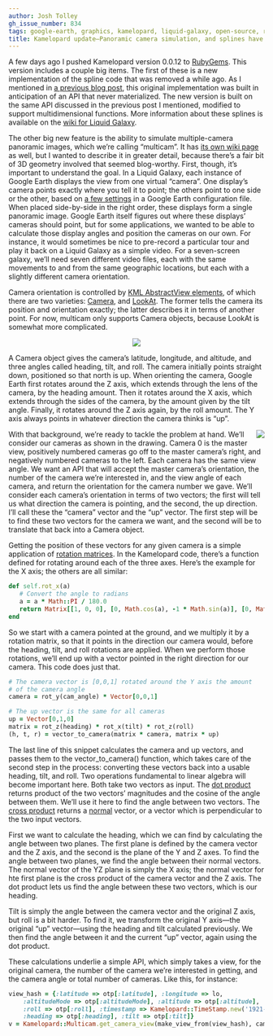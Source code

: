 ```yaml
---
author: Josh Tolley
gh_issue_number: 834
tags: google-earth, graphics, kamelopard, liquid-galaxy, open-source, ruby
title: Kamelopard update—​Panoramic camera simulation, and splines have returned
---
```


A few days ago I pushed Kamelopard version 0.0.12 to [RubyGems](https://rubygems.org/gems/kamelopard). This version includes a couple big items. The first of these is a new implementation of the spline code that was removed a while ago. As I mentioned in [a previous blog post](/blog/2013/04/15/creating-smooth-flight-paths-in-google), this original implementation was built in anticipation of an API that never materialized. The new version is built on the same API discussed in the previous post I mentioned, modified to support multidimensional functions. More information about these splines is available on the [wiki for Liquid Galaxy](https://github.com/liquidgalaxy/liquid-galaxy/wiki).

The other big new feature is the ability to simulate multiple-camera panoramic images, which we’re calling “multicam”. It has [its own wiki page](https://github.com/LiquidGalaxy/liquid-galaxy/wiki/KamelopardMulticam) as well, but I wanted to describe it in greater detail, because there’s a fair bit of 3D geometry involved that seemed blog-worthy. First, though, it’s important to understand the goal. In a Liquid Galaxy, each instance of Google Earth displays the view from one virtual “camera”. One display’s camera points exactly where you tell it to point; the others point to one side or the other, based on [a few settings](https://github.com/LiquidGalaxy/liquid-galaxy/wiki/QuickStart) in a Google Earth configuration file. When placed side-by-side in the right order, these displays form a single panoramic image. Google Earth itself figures out where these displays’ cameras should point, but for some applications, we wanted to be able to calculate those display angles and position the cameras on our own. For instance, it would sometimes be nice to pre-record a particular tour and play it back on a Liquid Galaxy as a simple video. For a seven-screen galaxy, we’ll need seven different video files, each with the same movements to and from the same geographic locations, but each with a slightly different camera orientation.

Camera orientation is controlled by [KML AbstractView elements](https://developers.google.com/kml/documentation/kmlreference#abstractview), of which there are two varieties: [Camera](https://developers.google.com/kml/documentation/kmlreference#camera), and [LookAt](https://developers.google.com/kml/documentation/kmlreference#lookat). The former tells the camera its position and orientation exactly; the latter describes it in terms of another point. For now, multicam only supports Camera objects, because LookAt is somewhat more complicated.

<div class="separator" style="clear: both; text-align: center;"><a href="/blog/2013/07/16/kamelopard-update-panoramic-camera/image-0-big.png" imageanchor="1" style="margin-left: 1em; margin-right: 1em;"><img border="0" src="/blog/2013/07/16/kamelopard-update-panoramic-camera/image-0.png"/></a></div>

A Camera object gives the camera’s latitude, longitude, and altitude, and three angles called heading, tilt, and roll. The camera initially points straight down, positioned so that north is up. When orienting the camera, Google Earth first rotates around the Z axis, which extends through the lens of the camera, by the heading amount. Then it rotates around the X axis, which extends through the sides of the camera, by the amount given by the tilt angle. Finally, it rotates around the Z axis again, by the roll amount. The Y axis always points in whatever direction the camera thinks is “up”.

<div class="separator" style="clear: both; text-align: center;"><a href="/blog/2013/07/16/kamelopard-update-panoramic-camera/image-1-big.png" imageanchor="1" style="clear: right; float: right; margin-bottom: 1em; margin-left: 1em;"><img border="0" src="/blog/2013/07/16/kamelopard-update-panoramic-camera/image-1.png"/></a></div>

With that background, we’re ready to tackle the problem at hand. We’ll consider our cameras as shown in the drawing. Camera 0 is the master view, positively numbered cameras go off to the master camera’s right, and negatively numbered cameras to the left. Each camera has the same view angle. We want an API that will accept the master camera’s orientation, the number of the camera we’re interested in, and the view angle of each camera, and return the orientation for the camera number we gave. We’ll consider each camera’s orientation in terms of two vectors; the first will tell us what direction the camera is pointing, and the second, the up direction. I’ll call these the “camera” vector and the “up” vector. The first step will be to find these two vectors for the camera we want, and the second will be to translate that back into a Camera object.

Getting the position of these vectors for any given camera is a simple application of [rotation matrices](https://en.wikipedia.org/wiki/Rotation_matrix). In the Kamelopard code, there’s a function defined for rotating around each of the three axes. Here’s the example for the X axis; the others are all similar:

```ruby
def self.rot_x(a)
   # Convert the angle to radians
   a = a * Math::PI / 180.0
   return Matrix[[1, 0, 0], [0, Math.cos(a), -1 * Math.sin(a)], [0, Math.sin(a), Math.cos(a)]]
end
```

So we start with a camera pointed at the ground, and we multiply it by a rotation matrix, so that it points in the direction our camera would, before the heading, tilt, and roll rotations are applied. When we perform those rotations, we’ll end up with a vector pointed in the right direction for our camera. This code does just that.

```ruby
# The camera vector is [0,0,1] rotated around the Y axis the amount
# of the camera angle
camera = rot_y(cam_angle) * Vector[0,0,1]

# The up vector is the same for all cameras
up = Vector[0,1,0]
matrix = rot_z(heading) * rot_x(tilt) * rot_z(roll)
(h, t, r) = vector_to_camera(matrix * camera, matrix * up)
```

The last line of this snippet calculates the camera and up vectors, and passes them to the vector_to_camera() function, which takes care of the second step in the process: converting these vectors back into a usable heading, tilt, and roll. Two operations fundamental to linear algebra will become important here. Both take two vectors as input. The [dot product](https://en.wikipedia.org/wiki/Dot_product) returns product of the two vectors’ magnitudes and the cosine of the angle between them. We’ll use it here to find the angle between two vectors. The [cross product](https://en.wikipedia.org/wiki/Cross_product) returns a [normal](https://en.wikipedia.org/wiki/Surface_normal) vector, or a vector which is perpendicular to the two input vectors.

First we want to calculate the heading, which we can find by calculating the angle between two planes. The first plane is defined by the camera vector and the Z axis, and the second is the plane of the Y and Z axes. To find the angle between two planes, we find the angle between their normal vectors. The normal vector of the YZ plane is simply the X axis; the normal vector for hte first plane is the cross product of the camera vector and the Z axis. The dot product lets us find the angle between these two vectors, which is our heading.

Tilt is simply the angle between the camera vector and the original Z axis, but roll is a bit harder. To find it, we transform the original Y axis—​the original “up” vector—​using the heading and tilt calculated previously. We then find the angle between it and the current “up” vector, again using the dot product.

These calculations underlie a simple API, which simply takes a view, for the original camera, the number of the camera we’re interested in getting, and the camera angle or total number of cameras. Like this, for instance:

```ruby
view_hash = {:latitude => otp[:latitude], :longitude => lo,
    :altitudeMode => otp[:altitudeMode], :altitude => otp[:altitude],
    :roll => otp[:roll], :timestamp => Kamelopard::TimeStamp.new('1921-07-29'),
    :heading => otp[:heading], :tilt => otp[:tilt]}
v = Kamelopard::Multicam.get_camera_view(make_view_from(view_hash), camera, nil, CamCount)
```

